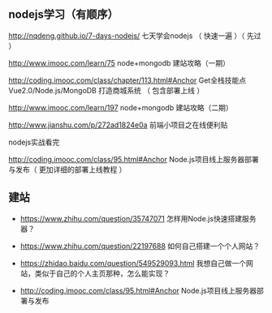 
## nodejs学习（有顺序）



http://nqdeng.github.io/7-days-nodejs/    七天学会nodejs （ 快速一遍 ）（ 先过 ）



http://www.imooc.com/learn/75   node+mongodb 建站攻略（一期）




http://coding.imooc.com/class/chapter/113.html#Anchor    Get全栈技能点Vue2.0/Node.js/MongoDB 打造商城系统   （ 包含部署上线 ） 












http://www.imooc.com/learn/197   node+mongodb 建站攻略（二期）

http://www.jianshu.com/p/272ad1824e0a  前端小项目之在线便利贴

nodejs实战看完

http://coding.imooc.com/class/95.html#Anchor   Node.js项目线上服务器部署与发布（ 更加详细的部署上线教程 ）

## 建站

* https://www.zhihu.com/question/35747071   怎样用Node.js快速搭建服务器？
* https://www.zhihu.com/question/22197688   如何自己搭建一个个人网站？
* https://zhidao.baidu.com/question/549529093.html 我想自己做一个网站，类似于自己的个人主页那种，怎么能实现？




* http://coding.imooc.com/class/95.html#Anchor   Node.js项目线上服务器部署与发布




